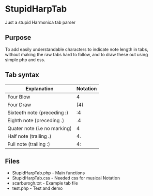 # StupidHarpTab
Just a stupid Harmonica tab parser

## Purpose

To add easily understandable characters to indicate note length in tabs,
without making the raw tabs hard to follow,
and to draw these out using simple php and css.

## Tab syntax

Explanation | Notation
 ------------ | -------------
Four Blow | 4
Four Draw | (4)
Sixteeth note (preceding :) | :4
Eighth note (preceding .)| .4
Quater note (i.e no marking) | 4
Half note (trailing .)| 4.
Full note (trailing :)| 4:


## Files

* StupidHarpTab.php - Main functions
* StupidHarpTab.css - Needed css for musical Notation
* scarburogh.txt - Example tab file
* test.php - Test and demo
